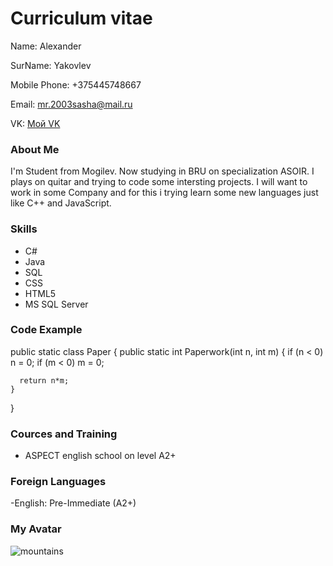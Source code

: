 # Сurriculum vitae
Name: Alexander

SurName: Yakovlev

Mobile Phone: +375445748667

Email: mr.2003sasha@mail.ru

VK: 
[Мой VK](https://vk.com/sashayakovlev2017)

### About Me
I'm Student from Mogilev. Now studying in BRU on specialization ASOIR. I plays on quitar and trying to code some intersting projects. I will want to work in some Company and for this i trying learn some new languages just like C++ and JavaScript.
### Skills
- C#
- Java
- SQL
- CSS
- HTML5
- MS SQL Server
### Code Example

  public static class Paper
  {
    public static int Paperwork(int n, int m)
    {
      if (n < 0) n = 0;
      if (m < 0) m = 0;
      
      return n*m;
    }
  }

### Cources and Training
- ASPECT english school on level A2+

### Foreign Languages

-English: Pre-Immediate (A2+)

### My Avatar
![mountains](https://pbs.twimg.com/media/EyE_F5WWgAAAH0j.jpg)
